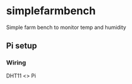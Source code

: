 # simplefarmbench
Simple farm bench to monitor temp and humidity

## Pi setup

### Wiring

DHT11 <> Pi
